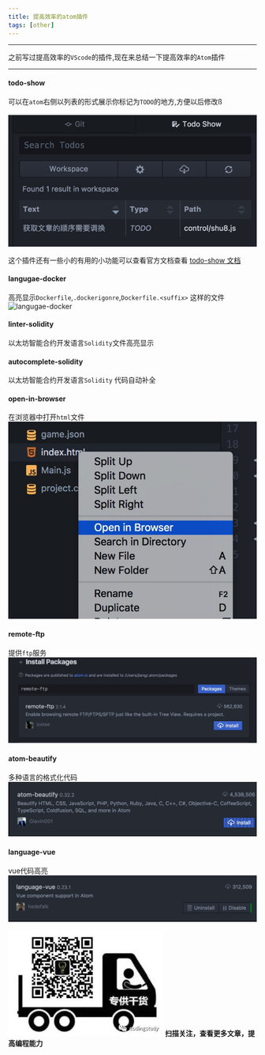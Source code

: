 ```yaml
---
title: 提高效率的atom插件
tags: [other]
---
```

----------------------------------------------

之前写过提高效率的`VScode`的插件,现在来总结一下提高效率的`Atom`插件

--------------------------------------------

<!--more-->

#### todo-show

可以在`atom`右侧以列表的形式展示你标记为`TODO`的地方,方便以后修改ß

![todo_show](/images/提高效率的atom插件/todo_show.jpg)

这个插件还有一些小的有用的小功能可以查看官方文档查看 [todo-show 文档](https://atom.io/packages/todo-show)

#### langugae-docker

高亮显示`Dockerfile`,`.dockerigonre`,`Dockerfile.<suffix>` 这样的文件
![langugae-docker](/images/提高效率的atom插件/langugae_docker.jpg)

#### linter-solidity

以太坊智能合约开发语言`Solidity`文件高亮显示

#### autocomplete-solidity

以太坊智能合约开发语言`Solidity` 代码自动补全

#### open-in-browser

在浏览器中打开`html`文件
![open-in-browser](/images/提高效率的atom插件/open-in-browser.jpg)

#### remote-ftp

提供`ftp`服务
![remote-ftp](/images/atom配置ftp服务/ftp_install.jpg)

#### atom-beautify

多种语言的格式化代码
![atom-beautify](/images/提高效率的atom插件/atom-beautify.jpg)

#### language-vue

vue代码高亮
![language-vue](/images/提高效率的atom插件/language_vue.jpg)

![alt](/images/Wechatcode.jpg)
**扫描关注，查看更多文章，提高编程能力**
